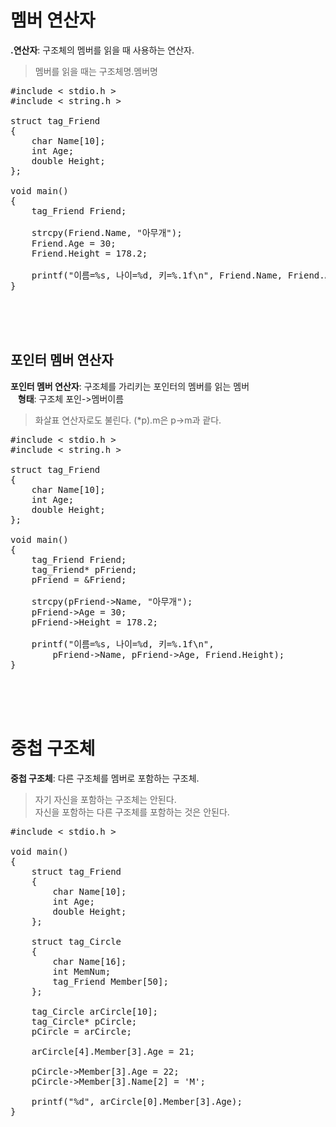 # 멤버 연산자
**.연산자**: 구조체의 멤버를 읽을 때 사용하는 연산자.  
> 멤버를 읽을 때는 구조체명.멤버명

<pre>#include < stdio.h >
#include < string.h >

struct tag_Friend
{
    char Name[10];
    int Age;
    double Height;
};

void main()
{
    tag_Friend Friend;

    strcpy(Friend.Name, "아무개");
    Friend.Age = 30;
    Friend.Height = 178.2;

    printf("이름=%s, 나이=%d, 키=%.1f\n", Friend.Name, Friend.Age, Friend.Height);
}</pre><br><br><br>

## 포인터 멤버 연산자
**포인터 멤버 연산자**: 구조체를 가리키는 포인터의 멤버를 읽는 멤버  
&nbsp;&nbsp;&nbsp;**형태**: 구조체 포인->멤버이름  
> 화살표 연산자로도 불린다.
> (*p).m은 p->m과 괕다.

<pre>#include < stdio.h >
#include < string.h >

struct tag_Friend
{
    char Name[10];
    int Age;
    double Height;
};

void main()
{
    tag_Friend Friend;
    tag_Friend* pFriend;
    pFriend = &Friend;

    strcpy(pFriend->Name, "아무개");
    pFriend->Age = 30;
    pFriend->Height = 178.2;

    printf("이름=%s, 나이=%d, 키=%.1f\n",
        pFriend->Name, pFriend->Age, Friend.Height);
}</pre><br><br><br>

# 중첩 구조체
**중첩 구조체**: 다른 구조체를 멤버로 포함하는 구조체.  
> 자기 자신을 포함하는 구조체는 안된다.  
> 자신을 포함하는 다른 구조체를 포함하는 것은 안된다.

<pre>#include < stdio.h >

void main()
{
    struct tag_Friend
    {
        char Name[10];
        int Age;
        double Height;
    };

    struct tag_Circle
    {
        char Name[16];         
        int MemNum;                  
        tag_Friend Member[50];    
    };

    tag_Circle arCircle[10];
    tag_Circle* pCircle;
    pCircle = arCircle;

    arCircle[4].Member[3].Age = 21;

    pCircle->Member[3].Age = 22;
    pCircle->Member[3].Name[2] = 'M';

    printf("%d", arCircle[0].Member[3].Age);
}</pre>
